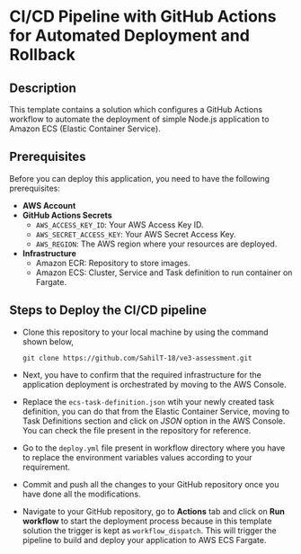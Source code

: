 # CI/CD Pipeline with GitHub Actions for Automated Deployment and Rollback

## Description
This template contains a solution which configures a GitHub Actions workflow to automate the deployment of simple Node.js application to Amazon ECS (Elastic Container Service).

## Prerequisites
Before you can deploy this application, you need to have the following prerequisites:
- **AWS Account**
- **GitHub Actions Secrets**
  - `AWS_ACCESS_KEY_ID`: Your AWS Access Key ID.
  - `AWS_SECRET_ACCESS_KEY`: Your AWS Secret Access Key.
  - `AWS_REGION`: The AWS region where your resources are deployed.
- **Infrastructure**
  - Amazon ECR: Repository to store images.
  - Amazon ECS: Cluster, Service and Task definition to run container on Fargate.

## Steps to Deploy the CI/CD pipeline
- Clone this repository to your local machine by using the command shown below,
  ```
  git clone https://github.com/SahilT-18/ve3-assessment.git
  ```

- Next, you have to confirm that the required infrastructure for the application deployment is orchestrated by moving to the AWS Console.

- Replace the `ecs-task-definition.json` wtih your newly created task definition, you can do that from the Elastic Container Service, moving to Task Definitions section and click on *JSON* option in the AWS Console. You can check the file present in the repository for reference.

- Go to the `deploy.yml` file present in workflow directory where you have to replace the environment variables values according to your requirement.

- Commit and push all the changes to your GitHub repository once you have done all the modifications.

- Navigate to your GitHub repository, go to **Actions** tab and click on **Run workflow** to start the deployment process because in this template solution the trigger is kept as `workflow_dispatch`. This will trigger the pipeline to build and deploy your application to AWS ECS Fargate.
